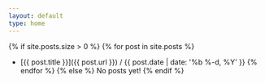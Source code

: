 ```yaml
---
layout: default
type: home
---
```


{% if site.posts.size > 0 %}
    {% for post in site.posts %}
* [{{ post.title }}]({{ post.url }}) / {{ post.date | date: '%b %-d, %Y' }}
    {% endfor %}
{% else %}
    No posts yet!
{% endif %}
